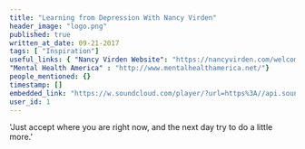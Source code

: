 ```yaml
---
title: "Learning from Depression With Nancy Virden"
header_image: "logo.png"
published: true
written_at_date: 09-21-2017
tags: [ "Inspiration"]
useful_links: { "Nancy Virden Website": "https://nancyvirden.com/welcome/about-nancy/" ,
"Mental Health America" : "http://www.mentalhealthamerica.net/"}
people_mentioned: {}
timestamp: []
embedded_link: "https://w.soundcloud.com/player/?url=https%3A//api.soundcloud.com/tracks/338831889"
user_id: 1
---
```

'Just accept where you are right now, and the next day try to do a little more.'
